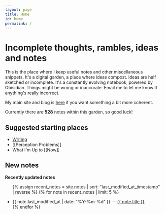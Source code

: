 ```yaml
---
layout: page
title: Home
id: home
permalink: /
---
```


# Incomplete thoughts, rambles, ideas and notes

This is the place where I keep useful notes and other miscellaneous snippets. It's a digital garden, a place where ideas compost. Ideas are half sketched or incomplete. It's a constantly evolving notebook, powered by Obisidian. Things might be wrong or inaccurate. Email me to let me know if anything's really incorrect.

My main site and blog is [here](https://www.davidralphlewis.co.uk) if you want something a bit more coherent.

Currently there are **528** notes within this garden, so good luck!

## Suggested starting places

- [Writing](/writing)
- [[Perception Problems]]
- What I'm Up to [[Now]]

## New notes

<strong>Recently updated notes</strong>

<ul>

 {% assign recent_notes = site.notes | sort: "last_modified_at_timestamp" | reverse %}
 {% for note in recent_notes | limit: 5 %}
<li>
{{ note.last_modified_at | date: "%Y-%m-%d" }} — <a class="internal-link" href="{{ note.url }}">{{ note.title }}</a>
</li>
{% endfor %}

</ul>



<style>
  .wrapper {
    max-width: 46em;
  }
</style>
